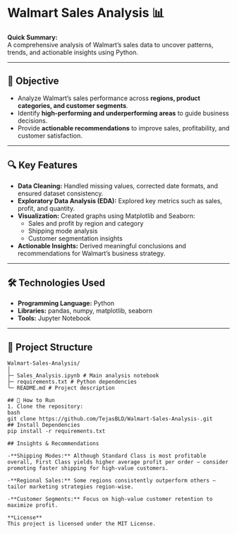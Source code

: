 # Walmart Sales Analysis 📊

**Quick Summary:**  
A comprehensive analysis of Walmart’s sales data to uncover patterns, trends, and actionable insights using Python.

---

## 📝 Objective
- Analyze Walmart’s sales performance across **regions, product categories, and customer segments**.  
- Identify **high-performing and underperforming areas** to guide business decisions.  
- Provide **actionable recommendations** to improve sales, profitability, and customer satisfaction.

---

## 🔍 Key Features
- **Data Cleaning:** Handled missing values, corrected date formats, and ensured dataset consistency.  
- **Exploratory Data Analysis (EDA):** Explored key metrics such as sales, profit, and quantity.  
- **Visualization:** Created graphs using Matplotlib and Seaborn:
  - Sales and profit by region and category  
  - Shipping mode analysis  
  - Customer segmentation insights  
- **Actionable Insights:** Derived meaningful conclusions and recommendations for Walmart’s business strategy.

---

## 🛠️ Technologies Used
- **Programming Language:** Python  
- **Libraries:** pandas, numpy, matplotlib, seaborn  
- **Tools:** Jupyter Notebook  

---

## 📂 Project Structure
```text
Walmart-Sales-Analysis/
│
├─ Sales_Analysis.ipynb # Main analysis notebook
├─ requirements.txt # Python dependencies
└─ README.md # Project description 

## 🚀 How to Run
1. Clone the repository:
bash
git clone https://github.com/TejasBLD/Walmart-Sales-Analysis-.git
## Install Dependencies
pip install -r requirements.txt

## Insights & Recommendations

-**Shipping Modes:** Although Standard Class is most profitable overall, First Class yields higher average profit per order — consider promoting faster shipping for high-value customers.

-**Regional Sales:** Some regions consistently outperform others — tailor marketing strategies region-wise.

-**Customer Segments:** Focus on high-value customer retention to maximize profit.

**License**
This project is licensed under the MIT License.
